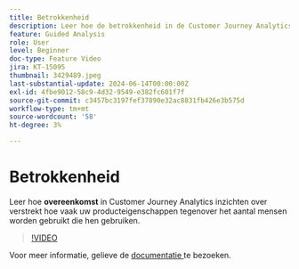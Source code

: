```yaml
---
title: Betrokkenheid
description: Leer hoe de betrokkenheid in de Customer Journey Analytics inzicht geeft in hoe vaak uw productfuncties worden gebruikt in vergelijking met het aantal mensen dat ze gebruikt.
feature: Guided Analysis
role: User
level: Beginner
doc-type: Feature Video
jira: KT-15095
thumbnail: 3429489.jpeg
last-substantial-update: 2024-06-14T00:00:00Z
exl-id: 4fbe9012-58c9-4d32-9549-e382fc601f7f
source-git-commit: c3457bc3197fef37890e32ac8831fb426e3b575d
workflow-type: tm+mt
source-wordcount: '58'
ht-degree: 3%

---
```


# Betrokkenheid

Leer hoe **overeenkomst** in Customer Journey Analytics inzichten over verstrekt hoe vaak uw producteigenschappen tegenover het aantal mensen worden gebruikt die hen gebruiken.

>[!VIDEO](https://video.tv.adobe.com/v/3429489/&learn=on)

Voor meer informatie, gelieve de [ documentatie ](https://experienceleague.adobe.com/en/docs/analytics-platform/using/guided-analysis/feature-matrix/engagement) te bezoeken.
